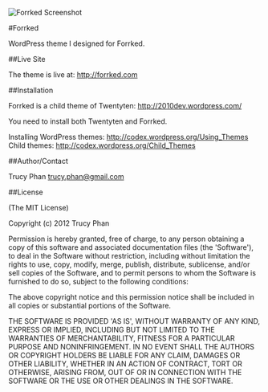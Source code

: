 ![Forrked Screenshot](forrked-screenshot-04-25-2012.jpg)

#Forrked

WordPress theme I designed for Forrked.


##Live Site

The theme is live at: http://forrked.com


##Installation

Forrked is a child theme of Twentyten: http://2010dev.wordpress.com/

You need to install both Twentyten and Forrked.

Installing WordPress themes: http://codex.wordpress.org/Using_Themes
Child themes: http://codex.wordpress.org/Child_Themes

##Author/Contact

Trucy Phan trucy.phan@gmail.com


##License

(The MIT License)

Copyright (c) 2012 Trucy Phan

Permission is hereby granted, free of charge, to any person obtaining a copy of this software and associated documentation files (the 'Software'), to deal in the Software without restriction, including without limitation the rights to use, copy, modify, merge, publish, distribute, sublicense, and/or sell copies of the Software, and to permit persons to whom the Software is furnished to do so, subject to the following conditions:

The above copyright notice and this permission notice shall be included in all copies or substantial portions of the Software.

THE SOFTWARE IS PROVIDED 'AS IS', WITHOUT WARRANTY OF ANY KIND, EXPRESS OR IMPLIED, INCLUDING BUT NOT LIMITED TO THE WARRANTIES OF MERCHANTABILITY, FITNESS FOR A PARTICULAR PURPOSE AND NONINFRINGEMENT. IN NO EVENT SHALL THE AUTHORS OR COPYRIGHT HOLDERS BE LIABLE FOR ANY CLAIM, DAMAGES OR OTHER LIABILITY, WHETHER IN AN ACTION OF CONTRACT, TORT OR OTHERWISE, ARISING FROM, OUT OF OR IN CONNECTION WITH THE SOFTWARE OR THE USE OR OTHER DEALINGS IN THE SOFTWARE.